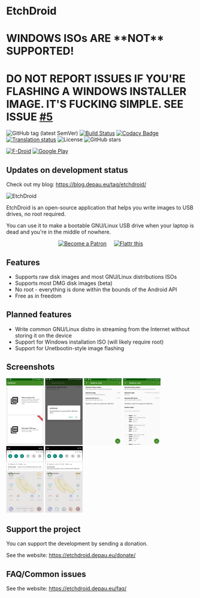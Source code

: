 # EtchDroid

# WINDOWS ISOs ARE \*\*NOT\*\* SUPPORTED!
# DO NOT REPORT ISSUES IF YOU'RE FLASHING A WINDOWS INSTALLER IMAGE. IT'S FUCKING SIMPLE. SEE ISSUE [#5](https://github.com/EtchDroid/EtchDroid/issues/5)

![GitHub tag (latest SemVer)](https://img.shields.io/github/tag/EtchDroid/EtchDroid.svg?label=latest) [![Build Status](https://travis-ci.org/EtchDroid/EtchDroid.svg?branch=develop)](https://travis-ci.org/EtchDroid/EtchDroid) [![Codacy Badge](https://api.codacy.com/project/badge/Grade/6335c20d4e214b6fb4d31c1e178ad628)](https://www.codacy.com/app/EtchDroid/EtchDroid?utm_source=github.com&amp;utm_medium=referral&amp;utm_content=EtchDroid/EtchDroid&amp;utm_campaign=Badge_Grade) [![Translation status](https://etchdroid-l10n.depau.eu/widgets/etchdroid/-/app/svg-badge.svg)](https://etchdroid-l10n.depau.eu/engage/etchdroid/?utm_source=widget) ![License](https://img.shields.io/github/license/EtchDroid/EtchDroid.svg) ![GitHub stars](https://img.shields.io/github/stars/EtchDroid/EtchDroid.svg?style=social) 

[![F-Droid](https://etchdroid.depau.eu/assets/img/get-from-fdroid-small.png)](https://f-droid.org/packages/eu.depau.etchdroid/) [![Google Play](https://etchdroid.depau.eu/assets/img/get-from-googleplay-small.png)](https://play.google.com/store/apps/details?id=eu.depau.etchdroid)

## Updates on development status
Check out my blog: https://blog.depau.eu/tag/etchdroid/

![EtchDroid](https://etchdroid.depau.eu/assets/img/playstore_banner.png)

EtchDroid is an open-source application that helps you write images to USB drives, no root required.

You can use it to make a bootable GNU/Linux USB drive when your laptop is dead and you're in the middle of nowhere.

<p align="center">
<a href="https://www.patreon.com/depau" rel="_noopener" target="_blank"><img alt="Become a Patron" src="https://etchdroid.depau.eu/assets/img/become_a_patron_button.png"/></a> &nbsp;&nbsp;&nbsp; <a href="https://flattr.com/@Depau" rel="_noopener" target="_blank"><img alt="Flattr this" src="https://api.flattr.com/button/flattr-badge-large.png"/></a>
</p>

## Features
- Supports raw disk images and most GNU/Linux distributions ISOs
- Supports most DMG disk images (beta)
- No root - everything is done within the bounds of the Android API
- Free as in freedom

## Planned features
- Write common GNU/Linux distro in streaming from the Internet without storing it on the device
- Support for Windows installation ISO (will likely require root)
- Support for Unetbootin-style image flashing

## Screenshots

<img
src="metadata/en-US/images/phoneScreenshots/0.png" width="100" height="178"> <img
src="metadata/en-US/images/phoneScreenshots/2.png" width="100" height="178"> <img
src="metadata/en-US/images/phoneScreenshots/3.png" width="100" height="178"> <img
src="metadata/en-US/images/phoneScreenshots/4.png" width="100" height="178"> <img
src="metadata/en-US/images/phoneScreenshots/5.png" width="100" height="178"> <img
src="metadata/en-US/images/phoneScreenshots/6.png" width="100" height="178">

## Support the project

You can support the development by sending a donation.

See the website: https://etchdroid.depau.eu/donate/

## FAQ/Common issues

See the website: https://etchdroid.depau.eu/faq/

